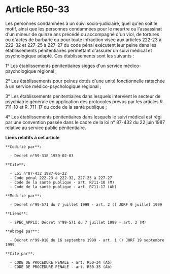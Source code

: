 # Article R50-33

Les personnes condamnées à un suivi socio-judiciaire, quel qu'en soit le motif, ainsi que les personnes condamnées pour le
meurtre ou l'assassinat d'un mineur de quinze ans précédé ou accompagné d'un viol, de tortures ou d'actes de barbarie ou pour
toute infraction visée aux articles 222-23 à 222-32 et 227-25 à 227-27 du code pénal exécutent leur peine dans les
établissements pénitentiaires permettant d'assurer un suivi médical et psychologique adapté. Ces établissements sont les
suivants :

1° Les établissements pénitentiaires sièges d'un service médico-psychologique régional ;

2° Les établissements pour peines dotés d'une unité fonctionnelle rattachée à un service médico-psychologique régional ;

3° Les établissements pénitentiaires dans lesquels intervient le secteur de psychiatrie générale en application des
protocoles prévus par les articles R. 711-10 et R. 711-17 du code de la santé publique ;

4° Les établissements pénitentiaires dans lesquels le suivi médical est régi par une convention passée dans le cadre de la
loi n° 87-432 du 22 juin 1987 relative au service public pénitentiaire.

**Liens relatifs à cet article**

	**Codifié par**:

	  - Décret n°59-318 1959-02-03

	**Cite**:

	  - Loi n°87-432 1987-06-22
	  - Code pénal 222-23 à 222-32, 227-25 à 227-27
	  - Code de la santé publique - art. R711-10 (M)
	  - Code de la santé publique - art. R711-17 (Ab)

	**Modifié par**:

	  - Décret n°99-571 du 7 juillet 1999 - art. 2 () JORF 9 juillet 1999

	**Liens**:

	  - SPEC_APPLI: Décret n°99-571 du 7 juillet 1999 - art. 3 (M)

	**Abrogé par**:

	  - Décret n°99-818 du 16 septembre 1999 - art. 1 () JORF 19 septembre 1999

	**Cité par**:

	  - CODE DE PROCEDURE PENALE - art. R50-34 (Ab)
	  - CODE DE PROCEDURE PENALE - art. R50-35 (Ab)

